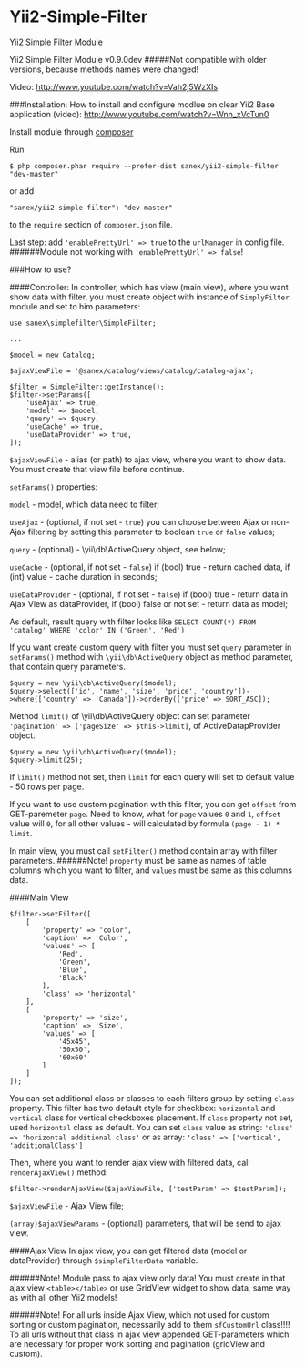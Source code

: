# Yii2-Simple-Filter
Yii2 Simple Filter Module

Yii2 Simple Filter Module v0.9.0dev
#####Not compatible with older versions, because methods names were changed! 

Video: http://www.youtube.com/watch?v=Vah2j5WzXIs

###Installation:
How to install and configure modlue on clear Yii2 Base application (video): http://www.youtube.com/watch?v=Wnn_xVcTun0

Install module through [composer](http://getcomposer.org/download/)

Run
```
$ php composer.phar require --prefer-dist sanex/yii2-simple-filter "dev-master"
```
or add
```
"sanex/yii2-simple-filter": "dev-master"
```
to the `require` section of `composer.json` file.

Last step: add `'enablePrettyUrl' => true` to the `urlManager` in config file.
######Module not working with `'enablePrettyUrl' => false`!


###How to use?

####Controller:
In controller, which has view (main view), where you want show data with filter, you must create object with instance of `SimplyFilter` module and set to him parameters:
```
use sanex\simplefilter\SimpleFilter;

...

$model = new Catalog;

$ajaxViewFile = '@sanex/catalog/views/catalog/catalog-ajax';

$filter = SimpleFilter::getInstance();
$filter->setParams([
    'useAjax' => true,
    'model' => $model,
    'query' => $query,
    'useCache' => true,
    'useDataProvider' => true,
]);
```

`$ajaxViewFile` - alias (or path) to ajax view, where you want to show data. You must create that view file before continue.

`setParams()` properties:

`model` - model, which data need to filter;

`useAjax` - (optional, if not set - `true`) you can choose between Ajax or non-Ajax filtering by setting this parameter to boolean `true` or `false` values;

`query` - (optional) - \yii\db\ActiveQuery object, see below;

`useCache` - (optional, if not set - `false`) if (bool) true - return cached data, if (int) value - cache duration in seconds;

`useDataProvider` - (optional, if not set - `false`) if (bool) true - return data in Ajax View as dataProvider, if (bool) false or not set - return data as model;

As default, result query with filter looks like `SELECT COUNT(*) FROM 'catalog' WHERE 'color' IN ('Green', 'Red')`

If you want create custom query with filter you must set `query` parameter in `setParams()` method with `\yii\db\ActiveQuery` object as method parameter, that contain query parameters.

```
$query = new \yii\db\ActiveQuery($model);
$query->select(['id', 'name', 'size', 'price', 'country'])->where(['country' => 'Canada'])->orderBy(['price' => SORT_ASC]); 
```

Method `limit()` of \yii\db\ActiveQuery object can set parameter `'pagination' => ['pageSize' => $this->limit]`, of ActiveDatapProvider object.

```
$query = new \yii\db\ActiveQuery($model);
$query->limit(25); 
```
If `limit()` method not set, then `limit` for each query will set to default value - 50 rows per page.

If you want to use custom pagination with this filter, you can get `offset` from GET-paremeter `page`. Need to know, what for `page` values `0` and `1`, `offset` value will `0`, for all other values - will calculated by formula `(page - 1) * limit`.

In main view, you must call `setFilter()` method contain array with filter parameters.
######Note! `property` must be same as names of table columns which you want to filter, and `values` must be same as this columns data. 


####Main View

```
$filter->setFilter([
    [
        'property' => 'color',
        'caption' => 'Color',
        'values' => [
            'Red',
            'Green',
            'Blue',
            'Black'
        ],
        'class' => 'horizontal'
    ],
    [
        'property' => 'size',
        'caption' => 'Size',
        'values' => [
            '45x45',
            '50x50',
            '60x60'
        ]
    ]
]);
```

You can set additional class or classes to each filters group by setting `class` property. This filter has two default style for checkbox: `horizontal` and `vertical` class for vertical checkboxes placement. If `class` property not set, used `horizontal` class as default.
You can set `class` value as string:
`'class' => 'horizontal additional class'` 
or as array: 
`'class' => ['vertical', 'additionalClass']`


Then, where you want to render ajax view with filtered data, call `renderAjaxView()` method:
```
$filter->renderAjaxView($ajaxViewFile, ['testParam' => $testParam]);
```
`$ajaxViewFile` - Ajax View file;

`(array)$ajaxViewParams` - (optional) parameters, that will be send to ajax view.


####Ajax View
In ajax view, you can get filtered data (model or dataProvider) through `$simpleFilterData` variable.

######Note! Module pass to ajax view only data! You must create in that ajax view `<table></table>` or use GridView widget to show data, same way as with all other Yii2 models!

######Note! For all urls inside Ajax View, which not used for custom sorting or custom pagination, necessarily add to them `sfCustomUrl` class!!!! To all urls without that class in ajax view appended GET-parameters which are necessary for proper work sorting and pagination (gridView and custom). 

